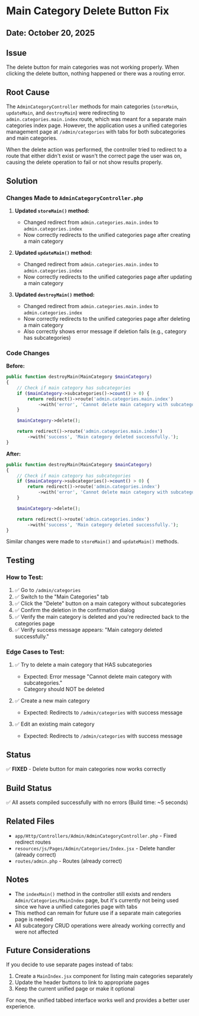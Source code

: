 # Main Category Delete Button Fix

## Date: October 20, 2025

## Issue
The delete button for main categories was not working properly. When clicking the delete button, nothing happened or there was a routing error.

## Root Cause
The `AdminCategoryController` methods for main categories (`storeMain`, `updateMain`, and `destroyMain`) were redirecting to `admin.categories.main.index` route, which was meant for a separate main categories index page. However, the application uses a unified categories management page at `/admin/categories` with tabs for both subcategories and main categories.

When the delete action was performed, the controller tried to redirect to a route that either didn't exist or wasn't the correct page the user was on, causing the delete operation to fail or not show results properly.

## Solution

### Changes Made to `AdminCategoryController.php`

1. **Updated `storeMain()` method:**
   - Changed redirect from `admin.categories.main.index` to `admin.categories.index`
   - Now correctly redirects to the unified categories page after creating a main category

2. **Updated `updateMain()` method:**
   - Changed redirect from `admin.categories.main.index` to `admin.categories.index`
   - Now correctly redirects to the unified categories page after updating a main category

3. **Updated `destroyMain()` method:**
   - Changed redirect from `admin.categories.main.index` to `admin.categories.index`
   - Now correctly redirects to the unified categories page after deleting a main category
   - Also correctly shows error message if deletion fails (e.g., category has subcategories)

### Code Changes

**Before:**
```php
public function destroyMain(MainCategory $mainCategory)
{
    // Check if main category has subcategories
    if ($mainCategory->subcategories()->count() > 0) {
        return redirect()->route('admin.categories.main.index')
            ->with('error', 'Cannot delete main category with subcategories.');
    }

    $mainCategory->delete();

    return redirect()->route('admin.categories.main.index')
        ->with('success', 'Main category deleted successfully.');
}
```

**After:**
```php
public function destroyMain(MainCategory $mainCategory)
{
    // Check if main category has subcategories
    if ($mainCategory->subcategories()->count() > 0) {
        return redirect()->route('admin.categories.index')
            ->with('error', 'Cannot delete main category with subcategories.');
    }

    $mainCategory->delete();

    return redirect()->route('admin.categories.index')
        ->with('success', 'Main category deleted successfully.');
}
```

Similar changes were made to `storeMain()` and `updateMain()` methods.

## Testing

### How to Test:
1. ✅ Go to `/admin/categories`
2. ✅ Switch to the "Main Categories" tab
3. ✅ Click the "Delete" button on a main category without subcategories
4. ✅ Confirm the deletion in the confirmation dialog
5. ✅ Verify the main category is deleted and you're redirected back to the categories page
6. ✅ Verify success message appears: "Main category deleted successfully."

### Edge Cases to Test:
1. ✅ Try to delete a main category that HAS subcategories
   - Expected: Error message "Cannot delete main category with subcategories."
   - Category should NOT be deleted
   
2. ✅ Create a new main category
   - Expected: Redirects to `/admin/categories` with success message
   
3. ✅ Edit an existing main category
   - Expected: Redirects to `/admin/categories` with success message

## Status
✅ **FIXED** - Delete button for main categories now works correctly

## Build Status
✅ All assets compiled successfully with no errors (Build time: ~5 seconds)

## Related Files
- `app/Http/Controllers/Admin/AdminCategoryController.php` - Fixed redirect routes
- `resources/js/Pages/Admin/Categories/Index.jsx` - Delete handler (already correct)
- `routes/admin.php` - Routes (already correct)

## Notes
- The `indexMain()` method in the controller still exists and renders `Admin/Categories/MainIndex` page, but it's currently not being used since we have a unified categories page with tabs
- This method can remain for future use if a separate main categories page is needed
- All subcategory CRUD operations were already working correctly and were not affected

## Future Considerations
If you decide to use separate pages instead of tabs:
1. Create a `MainIndex.jsx` component for listing main categories separately
2. Update the header buttons to link to appropriate pages
3. Keep the current unified page or make it optional

For now, the unified tabbed interface works well and provides a better user experience.
